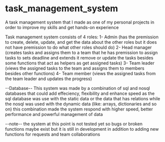 # task_management_system
A task management system that I made as one of my personal projects in order to improve my skills and get hands-on experience 

Task management system consists of 4 roles:
1- Admin (has the premission to create, delete, update, and get the data about the other roles but it does not have premission to do what other roles should do)
2- Head manager (creates tasks and assigns them to a team that he has premission to assign tasks to sets deadline and extends it remove or update the tasks besides some functions that act as helpers as get assigned tasks)
3- Team leader (views the assigned tasks to the team and assigns them to members besides other functions)
4- Team member (views the assigned tasks from the team leader and updates the progress)

--Database--
This system was made by a combination of sql and nosql databases that could add effeciency, flexibility and enhance speed as the sql database was use with the static data or the data that has relations while the nosql was used with the dynamic data (like: arrays, dictionaries and so on) this combination made the system respond with higher speed, better performance and powerful management of data

--note--
the system at this point is not tested yet so bugs or broken functions maybe exist but it is still in development in addition to adding new functions for requests and team collaborations
